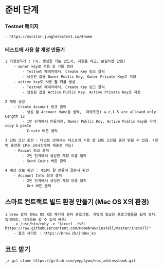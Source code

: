 # 준비 단계
### Testnet 페이지
    - https://monitor.jungletestnet.io/#home

### 테스트에 사용 할 계정 만들기
    1 키생성하기 : (꼭, 생성한 키는 반드시, 저장을 하고, 분실하면 안됨)
        - owner key로 사용 할 키를 생성
            - Testnet 페이지에서, Create Key 링크 클릭
            - 생성된 값을 Owner Public Key, Owner Private Key로 저장
        - active key로 사용 할 키를 생성
            - Testnet 페이지에서, Create Key 링크 클릭
            - 생성된 값을 Active Public Key, Active Private Key로 저장

    2 계정 생성
        - Create Account 링크 클릭
            - 생성 할 Account Name을 입력,  제약조건) a-z,1-5 are allowed only. Length 12
            - 1번 단계에서 만들어진, Owner Public Key, Active Public Key를 각각 copy & paste
            - Create 버튼 클릭

    3 EOS 코인 충전 : 테스트 넷에서는 테스트에 사용 할 EOS 코인을 충전 받을 수 있음. (한번 충전한 IP는 24시간후에 재충전 가능)
        - Faucet 링크 클릭
            - 2번 단계에서 생성한 계정 이름 입력
            - Send Coins 버튼 클릭

    4 계정 정보 확인 : 계정이 잘 만들어 졌는지 확인
        - Account Info 링크 클릭
            - 2번 단계에서 생성한 계정 이름 입력
            - Get 버튼 클릭

## 스마트 컨트랙트 빌드 환경 만들기 (Mac OS X의 환경)
    1 brew 설치 (Mac OS X용 패키지 관리 프로그램, 개발에 필요한 프로그램들을 쉽게 설치, 업데이트, 삭제등을 할 수 있게 해줌)
        _> /usr/bin/ruby -e "$(curl -fsSL https://raw.githubusercontent.com/Homebrew/install/master/install)"
        - 참조 사이트 : https://brew.sh/index_ko

## 코드 받기
    _> git clone https://github.com/yepp4you/eos_addressbook.git
